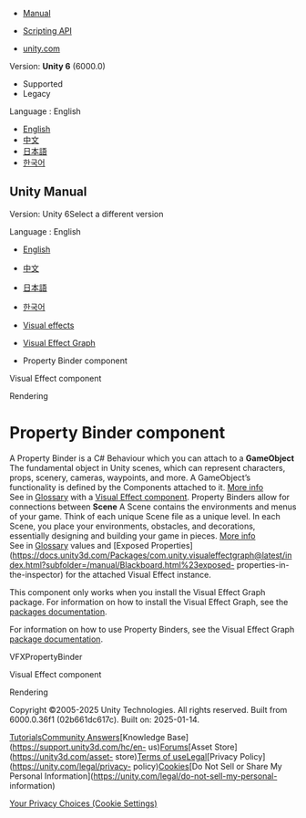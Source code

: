 [](https://docs.unity3d.com)

  * [Manual](../Manual/index.html)
  * [Scripting API](../ScriptReference/index.html)

  * [unity.com](https://unity.com/)

Version: **Unity 6** (6000.0)

  * Supported
  * Legacy

Language : English

  * [English](/Manual/script-VFXPropertyBinder.html)
  * [中文](/cn/current/Manual/script-VFXPropertyBinder.html)
  * [日本語](/ja/current/Manual/script-VFXPropertyBinder.html)
  * [한국어](/kr/current/Manual/script-VFXPropertyBinder.html)

[](https://docs.unity3d.com)

## Unity Manual

Version: Unity 6Select a different version

Language : English

  * [English](/Manual/script-VFXPropertyBinder.html)
  * [中文](/cn/current/Manual/script-VFXPropertyBinder.html)
  * [日本語](/ja/current/Manual/script-VFXPropertyBinder.html)
  * [한국어](/kr/current/Manual/script-VFXPropertyBinder.html)

  * [Visual effects](visual-effects.html)
  * [Visual Effect Graph](VFXGraph.html)
  * Property Binder component

[](class-VisualEffect.html)

Visual Effect component

[](rendering-and-post-processing.html)

Rendering

# Property Binder component

A Property Binder is a C# Behaviour which you can attach to a **GameObject**
The fundamental object in Unity scenes, which can represent characters, props,
scenery, cameras, waypoints, and more. A GameObject’s functionality is defined
by the Components attached to it. [More info](class-GameObject.html)  
See in [Glossary](Glossary.html#GameObject) with a [Visual Effect
component](https://docs.unity3d.com/Packages/com.unity.visualeffectgraph@latest/index.html?subfolder=/manual/VisualEffectComponent.html).
Property Binders allow for connections between **Scene** A Scene contains the
environments and menus of your game. Think of each unique Scene file as a
unique level. In each Scene, you place your environments, obstacles, and
decorations, essentially designing and building your game in pieces. [More
info](CreatingScenes.html)  
See in [Glossary](Glossary.html#Scene) values and [Exposed
Properties](https://docs.unity3d.com/Packages/com.unity.visualeffectgraph@latest/index.html?subfolder=/manual/Blackboard.html%23exposed-
properties-in-the-inspector) for the attached Visual Effect instance.

This component only works when you install the Visual Effect Graph package.
For information on how to install the Visual Effect Graph, see the [packages
documentation](upm-ui-install.html).

For information on how to use Property Binders, see the Visual Effect Graph
[package
documentation](https://docs.unity3d.com/Packages/com.unity.visualeffectgraph@latest/index.html?subfolder=/manual/PropertyBinders.html).

VFXPropertyBinder

[](class-VisualEffect.html)

Visual Effect component

[](rendering-and-post-processing.html)

Rendering

Copyright ©2005-2025 Unity Technologies. All rights reserved. Built from
6000.0.36f1 (02b661dc617c). Built on: 2025-01-14.

[Tutorials](https://learn.unity.com/)[Community
Answers](https://answers.unity3d.com)[Knowledge
Base](https://support.unity3d.com/hc/en-
us)[Forums](https://forum.unity3d.com)[Asset Store](https://unity3d.com/asset-
store)[Terms of
use](https://docs.unity3d.com/Manual/TermsOfUse.html)[Legal](https://unity.com/legal)[Privacy
Policy](https://unity.com/legal/privacy-
policy)[Cookies](https://unity.com/legal/cookie-policy)[Do Not Sell or Share
My Personal Information](https://unity.com/legal/do-not-sell-my-personal-
information)

[Your Privacy Choices (Cookie Settings)](javascript:void\(0\);)


